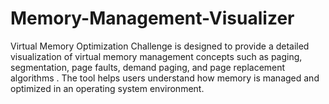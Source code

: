# Memory-Management-Visualizer
Virtual Memory Optimization Challenge is designed to provide a detailed visualization of virtual memory management concepts such as paging, segmentation, page faults, demand paging, and page replacement algorithms  . The tool helps users understand how memory is managed and optimized in an operating system environment.
